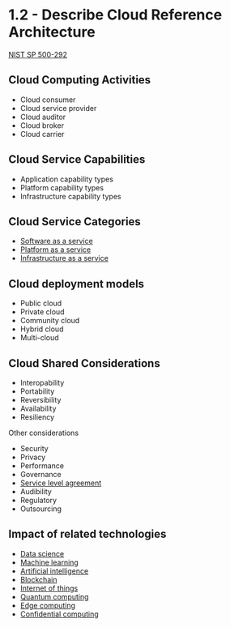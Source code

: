 # 1.2 - Describe Cloud Reference Architecture

[NIST SP 500-292](https://nvlpubs.nist.gov/nistpubs/Legacy/SP/nistspecialpublication500-292.pdf)

## Cloud Computing Activities

- Cloud consumer
- Cloud service provider
- Cloud auditor
- Cloud broker
- Cloud carrier

## Cloud Service Capabilities

- Application capability types
- Platform capability types
- Infrastructure capability types

## Cloud Service Categories

- [Software as a service](../../../definitions/S.md#software-as-a-service)
- [Platform as a service](../../../definitions/P.md#platform-as-a-service-paas)
- [Infrastructure as a service](../../../definitions/I.md#infrastructure-as-a-service-iaas)

## Cloud deployment models

- Public cloud
- Private cloud
- Community cloud
- Hybrid cloud
- Multi-cloud

## Cloud Shared Considerations

- Interopability
- Portability
- Reversibility
- Availability
- Resiliency

Other considerations
- Security
- Privacy
- Performance
- Governance
- [Service level agreement](../../../definitions/S.md#service-level-agreement-sla)
- Audibility
- Regulatory
- Outsourcing

## Impact of related technologies

- [Data science](../../../definitions/D.md#data-science)
- [Machine learning](../../../definitions/M.md#machine-learning)
- [Artificial intelligence](../../../definitions/A.md#artificial-intelligence-ai)
- [Blockchain](../../../definitions/B.md#blockchain)
- [Internet of things](../../../definitions/I.md#internet-of-things-iot)
- [Quantum computing](../../../definitions/Q.md#quantum-computing)
- [Edge computing](../../../definitions/E.md#edge-computing)
- [Confidential computing](../../../definitions/C.md#confidential-computing)
